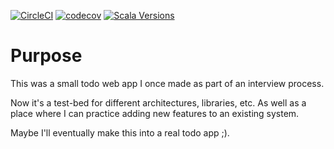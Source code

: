 [![CircleCI](https://img.shields.io/circleci/project/github/MihaiOnSoftware/todo-akka.svg?style=flat-square)](https://circleci.com/gh/MihaiOnSoftware/todo-akka)
[![codecov](https://img.shields.io/codecov/c/github/MihaiOnSoftware/todo-akka.svg?style=flat-square)](https://codecov.io/gh/MihaiOnSoftware/todo-akka)
[![Scala Versions](https://img.shields.io/badge/scala-2.12.3-blue.svg?style=flat-square)](https://github.com/MihaiOnSoftware/mars-rover-scala/blob/master/build.sbt#L5)

# Purpose
This was a small todo web app I once made as part of an interview process.

Now it's a test-bed for different architectures, libraries, etc.
As well as a place where I can practice adding new features to an existing system.

Maybe I'll eventually make this into a real todo app ;).
